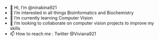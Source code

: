 - 👋 Hi, I’m @ninabina921
- 👀 I’m interested in all things Bioinformatics and Biochemistry
- 🌱 I’m currently learning Computer Vision
- 💞️ I’m looking to collaborate on computer vision projects to improve my skills
- 📫 How to reach me : Twitter @Viviana921

<!---
ninabina921/ninabina921 is a ✨ special ✨ repository because its `README.md` (this file) appears on your GitHub profile.
You can click the Preview link to take a look at your changes.
--->
